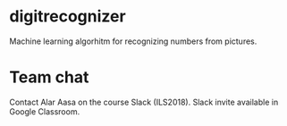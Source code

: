# digitrecognizer
Machine learning algorhitm for recognizing numbers from pictures.


# Team chat
Contact Alar Aasa on the course Slack (ILS2018). Slack invite available in Google Classroom.
